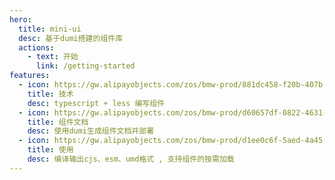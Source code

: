 ```yaml
---
hero:
  title: mini-ui
  desc: 基于dumi搭建的组件库
  actions:
    - text: 开始
      link: /getting-started
features:
  - icon: https://gw.alipayobjects.com/zos/bmw-prod/881dc458-f20b-407b-947a-95104b5ec82b/k79dm8ih_w144_h144.png
    title: 技术
    desc: typescript + less 编写组件
  - icon: https://gw.alipayobjects.com/zos/bmw-prod/d60657df-0822-4631-9d7c-e7a869c2f21c/k79dmz3q_w126_h126.png
    title: 组件文档
    desc: 使用dumi生成组件文档并部署
  - icon: https://gw.alipayobjects.com/zos/bmw-prod/d1ee0c6f-5aed-4a45-a507-339a4bfe076c/k7bjsocq_w144_h144.png
    title: 使用
    desc: 编译输出cjs、esm、umd格式 , 支持组件的按需加载
---
```

